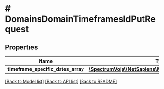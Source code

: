 # # DomainsDomainTimeframesIdPutRequest

## Properties

Name | Type | Description | Notes
------------ | ------------- | ------------- | -------------
**timeframe_specific_dates_array** | [**\SpectrumVoip\\\\NetSapiens\Model\TimeframeSpecificDate[]**](TimeframeSpecificDate.md) |  | [optional]

[[Back to Model list]](../../README.md#models) [[Back to API list]](../../README.md#endpoints) [[Back to README]](../../README.md)
